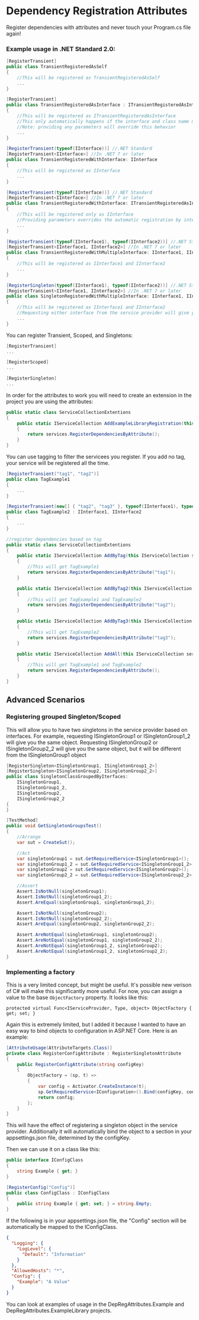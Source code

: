# Dependency Registration Attributes
Register dependencies with attributes and never touch your Program.cs file again!


### Example usage in .NET Standard 2.0:
```c#
[RegisterTransient]
public class TransientRegisteredAsSelf
{
    //This will be registered as TransientRegisteredAsSelf
    ...
}

[RegisterTransient]
public class TransientRegisteredAsInterface : ITransientRegisteredAsInterface
{
    //This will be registered as ITransientRegisteredAsInterface
    //This only automatically happens if the interface and class name match
    //Note: providing any parameters will override this behavior
    ...
}

[RegisterTransient(typeof(IInterface))] //.NET Standard
[RegisterTransient<IInterface>] //In .NET 7 or later
public class TransientRegisteredWithInterface: IInterface
{
    //This will be registered as IInterface
    ...
}

[RegisterTransient(typeof(IInterface))] //.NET Standard
[RegisterTransient<IInterface>] //In .NET 7 or later
public class TransientRegisteredWithInterface: ITransientRegisteredAsInterface, IInterface
{
    //This will be registered only as IInterface
    //Providing parameters overrides the automatic registration by interfaces with the same name
    ...
}

[RegisterTransient(typeof(IInterface1), typeof(IInterface2))] //.NET Standard
[RegisterTransient<IInterface1, IInterface2>] //In .NET 7 or later
public class TransientRegisteredWithMultipleInterface: IInterface1, IInterface2
{
    //This will be registered as IInterface1 and IInterface2
    ...
}

[RegisterSingleton(typeof(IInterface1), typeof(IInterface2))] //.NET Standard
[RegisterTransient<IInterface1, IInterface2>] //In .NET 7 or later
public class SingletonRegisteredWithMultipleInterface: IInterface1, IInterface2
{
    //This will be registered as IInterface1 and IInterface2
    //Requesting either interface from the service provider will give you the exact same object
    ...
}
```

You can register Transient, Scoped, and Singletons:
```c#
[RegisterTransient]
...

[RegisterScoped]
...

[RegisterSingleton]
...
```

In order for the attributes to work you will need to create an extension in the project you are using the attributes:
```c#
public static class ServiceCollectionExtentions
{
    public static IServiceCollection AddExampleLibraryRegistration(this IServiceCollection services)
    {
        return services.RegisterDependenciesByAttribute();
    }
}
```

You can use tagging to filter the servicees you register. If you add no tag, your service will be registered all the time.
```c#
[RegisterTransient("tag1", "tag2")]
public class TagExample1
{
    ...
}

[RegisterTransient(new[] { "tag2", "tag3" }, typeof(IInterface1), typeof(IInterface2))]
public class TagExample2 : IInterface1, IInterface2
{
    ...
}

//register dependencies based on tag
public static class ServiceCollectionExtentions
{
    public static IServiceCollection AddByTag(this IServiceCollection services)
    {
        //This will get TagExample1
        return services.RegisterDependenciesByAttribute("tag1");
    }

    public static IServiceCollection AddByTag2(this IServiceCollection services)
    {
        //This will get TagExample1 and TagExample2
        return services.RegisterDependenciesByAttribute("tag2");
    }

    public static IServiceCollection AddByTag3(this IServiceCollection services)
    {
        //This will get TagExample2
        return services.RegisterDependenciesByAttribute("tag3");
    }

    public static IServiceCollection AddAll(this IServiceCollection services)
    {
        //This will get TagExample1 and TagExample2
        return services.RegisterDependenciesByAttribute();
    }
}
```


## Advanced Scenarios

### Registering grouped Singleton/Scoped
This will allow you to have two singletons in the service provider based on interfaces. For example, requesting ISingletonGroup1 or ISingletonGroup1_2 will give you the same object.
Requesting ISingletonGroup2 or ISingletonGroup2_2 will give you the same object, but it will be different from the ISingletonGroup1 object
```c#
[RegisterSingleton<ISingletonGroup1, ISingletonGroup1_2>]
[RegisterSingleton<ISingletonGroup2, ISingletonGroup2_2>]
public class SingletonClassGroupedByIterfaces: 
    ISingletonGroup1, 
    ISingletonGroup1_2, 
    ISingletonGroup2, 
    ISingletonGroup2_2
{
}

[TestMethod]
public void GetSingletonGroupsTest()
{
    //Arrange
    var sut = CreateSut();

    //Act
    var singletonGroup1 = sut.GetRequiredService<ISingletonGroup1>();
    var singletonGroup1_2 = sut.GetRequiredService<ISingletonGroup1_2>();
    var singletonGroup2 = sut.GetRequiredService<ISingletonGroup2>();
    var singletonGroup2_2 = sut.GetRequiredService<ISingletonGroup2_2>();

    //Assert
    Assert.IsNotNull(singletonGroup1);
    Assert.IsNotNull(singletonGroup1_2);
    Assert.AreEqual(singletonGroup1, singletonGroup1_2);

    Assert.IsNotNull(singletonGroup2);
    Assert.IsNotNull(singletonGroup2_2);
    Assert.AreEqual(singletonGroup2, singletonGroup2_2);

    Assert.AreNotEqual(singletonGroup1, singletonGroup2);
    Assert.AreNotEqual(singletonGroup1, singletonGroup2_2);
    Assert.AreNotEqual(singletonGroup1_2, singletonGroup2);
    Assert.AreNotEqual(singletonGroup1_2, singletonGroup2_2);
}
```

### Implementing a factory
This is a very limited concept, but might be useful. It's possible new verison of C# will make this significantly more useful.
For now, you can assign a value to the base `ObjectFactory` property. It looks like this:

`protected virtual Func<IServiceProvider, Type, object> ObjectFactory { get; set; }`

Again this is extremely limited, but I added it because I wanted to have an easy way to bind objects to configuration in ASP.NET Core. Here is an example:
```c#
[AttributeUsage(AttributeTargets.Class)]
private class RegisterConfigAttribute : RegisterSingletonAttribute
{
    public RegisterConfigAttribute(string configKey)
    {
        ObjectFactory = (sp, t) =>
        {
            var config = Activator.CreateInstance(t);
            sp.GetRequiredService<IConfiguration>().Bind(configKey, config);
            return config;
        };
    }
}
```
This will have the effect of registering a singleton object in the service provider. Additionally it will automatically bind the object to a section in your appsettings.json file, determined by the configKey.

Then we can use it on a class like this:
```c#
public interface IConfigClass
{
    string Example { get; }
}

[RegisterConfig("Config")]
public class ConfigClass : IConfigClass
{
    public string Example { get; set; } = string.Empty;
}
```

If the following is in your appsettings.json file, the "Config" section will be automatically be mapped to the IConfigClass.

```json
{
  "Logging": {
    "LogLevel": {
      "Default": "Information"
    }
  },
  "AllowedHosts": "*",
  "Config": {
    "Example": "A Value"
  }
}
```





You can look at examples of usage in the DepRegAttributes.Example and DepRegAttributes.ExampleLibrary projects.
